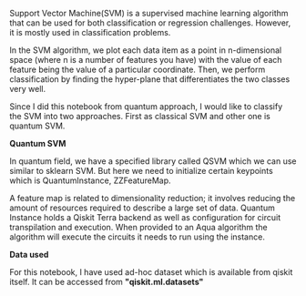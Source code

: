 Support Vector Machine(SVM) is a supervised machine learning algorithm that can be used for both classification or regression challenges. 
However,  it is mostly used in classification problems. 

In the SVM algorithm, we plot each data item as a point in n-dimensional space (where n is a number of features you have) with the value of each feature being the value of a particular coordinate. 
Then, we perform classification by finding the hyper-plane that differentiates the two classes very well.

Since I did this notebook from quantum approach, I would like to classify the SVM into two approaches. First as classical SVM and other one is quantum SVM.

<b> Quantum SVM </b>

In quantum field, we have a specified library called QSVM which we can use similar to sklearn SVM.
But here we need to initialize certain keypoints which is QuantumInstance, ZZFeatureMap.
  
A feature map is related to dimensionality reduction; it involves reducing the amount of resources required to describe a large set of data.
Quantum Instance holds a Qiskit Terra backend as well as configuration for circuit transpilation and execution. When provided to an Aqua algorithm the algorithm will execute the circuits it needs to run using the instance.

<b> Data used </b>

For this notebook, I have used ad-hoc dataset which is available from qiskit itself.
It can be accessed from **"qiskit.ml.datasets"**
